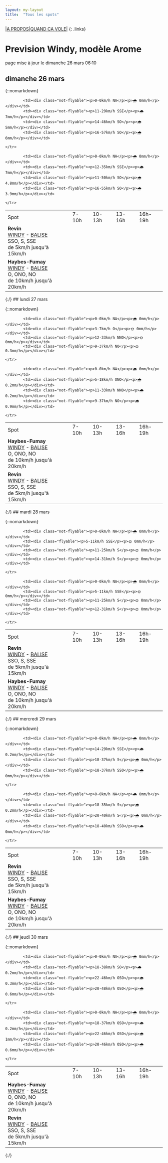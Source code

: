 ```yaml
---
layout: my-layout
title:  "Tous les spots"
---
```


|[A PROPOS](about)|[QUAND CA VOLE](/)|
{: .links}

# Prevision Windy, modèle Arome
page mise à jour le dimanche 26 mars 06:10

## dimanche 26 mars

{::nomarkdown}
<table>
  <tbody>
    <tr>
      <td>Spot</td>
      <td>7-10h</td>
      <td>10-13h</td>
      <td>13-16h</td>
      <td>16h-19h</td>
    </tr>
<tr>
        <td><strong>Revin</strong><br><a href="https://windy.com/49.948/4.625?49.543,4.625,8">WINDY</a> - <span class=""><a href="http://www.balisemeteo.com/balise.php?idBalise=5019">BALISE</a> </span><br> <span class="vent-favorable">SSO, S, SSE</span><br><span class="force-vent">de 5km/h jusqu'à 15km/h</span> </td>
        
            <td><div class="not-flyable"><p>0-0km/h NA</p><p>🌧️ 0mm/h</p></div></td>
            <td><div class="not-flyable"><p>11-29km/h SSE</p><p>🌧 7mm/h</p></div></td> 
            <td><div class="not-flyable"><p>14-46km/h SO</p><p>🌧 5mm/h</p></div></td> 
            <td><div class="not-flyable"><p>16-57km/h SO</p><p>🌧 6mm/h</p></div></td> 
        
    </tr>
<tr>
        <td><strong>Haybes-Fumay</strong><br><a href="https://windy.com/49.998/4.715?49.913,4.738,10">WINDY</a> - <span class=""><a href="http://www.balisemeteo.com/balise.php?idBalise=104">BALISE</a> </span><br> <span class="vent-favorable">O, ONO, NO</span><br><span class="force-vent">de 10km/h jusqu'à 20km/h</span> </td>
        
            <td><div class="not-flyable"><p>0-0km/h NA</p><p>🌧️ 0mm/h</p></div></td>
            <td><div class="not-flyable"><p>12-35km/h SSE</p><p>🌧 7mm/h</p></div></td> 
            <td><div class="not-flyable"><p>11-50km/h SO</p><p>🌧 4.8mm/h</p></div></td> 
            <td><div class="not-flyable"><p>16-55km/h SO</p><p>🌧 3.9mm/h</p></div></td> 
        
    </tr>

</tbody>
</table>
{:/}
## lundi 27 mars

{::nomarkdown}
<table>
  <tbody>
    <tr>
      <td>Spot</td>
      <td>7-10h</td>
      <td>10-13h</td>
      <td>13-16h</td>
      <td>16h-19h</td>
    </tr>
<tr>
        <td><strong>Haybes-Fumay</strong><br><a href="https://windy.com/49.998/4.715?49.913,4.738,10">WINDY</a> - <span class=""><a href="http://www.balisemeteo.com/balise.php?idBalise=104">BALISE</a> </span><br> <span class="vent-favorable">O, ONO, NO</span><br><span class="force-vent">de 10km/h jusqu'à 20km/h</span> </td>
        
            <td><div class="not-flyable"><p>0-0km/h NA</p><p>🌧️ 0mm/h</p></div></td>
            <td><div class="not-flyable"><p>3-7km/h O</p><p>🌞 0mm/h</p></div></td> 
            <td><div class="not-flyable"><p>12-33km/h NNO</p><p>🌞 0mm/h</p></div></td> 
            <td><div class="not-flyable"><p>9-37km/h NO</p><p>🌞 0.3mm/h</p></div></td> 
        
    </tr>
<tr>
        <td><strong>Revin</strong><br><a href="https://windy.com/49.948/4.625?49.543,4.625,8">WINDY</a> - <span class=""><a href="http://www.balisemeteo.com/balise.php?idBalise=5019">BALISE</a> </span><br> <span class="vent-favorable">SSO, S, SSE</span><br><span class="force-vent">de 5km/h jusqu'à 15km/h</span> </td>
        
            <td><div class="not-flyable"><p>0-0km/h NA</p><p>🌧️ 0mm/h</p></div></td>
            <td><div class="not-flyable"><p>5-18km/h ONO</p><p>🌧 0.2mm/h</p></div></td> 
            <td><div class="not-flyable"><p>11-33km/h NNO</p><p>🌧 0.2mm/h</p></div></td> 
            <td><div class="not-flyable"><p>9-37km/h NO</p><p>🌧 0.9mm/h</p></div></td> 
        
    </tr>

</tbody>
</table>
{:/}
## mardi 28 mars

{::nomarkdown}
<table>
  <tbody>
    <tr>
      <td>Spot</td>
      <td>7-10h</td>
      <td>10-13h</td>
      <td>13-16h</td>
      <td>16h-19h</td>
    </tr>
<tr>
        <td><strong>Revin</strong><br><a href="https://windy.com/49.948/4.625?49.543,4.625,8">WINDY</a> - <span class=""><a href="http://www.balisemeteo.com/balise.php?idBalise=5019">BALISE</a> </span><br> <span class="vent-favorable">SSO, S, SSE</span><br><span class="force-vent">de 5km/h jusqu'à 15km/h</span> </td>
        
            <td><div class="not-flyable"><p>0-0km/h NA</p><p>🌧️ 0mm/h</p></div></td>
            <td><div class="flyable"><p>5-11km/h SSE</p><p>🌞 0mm/h</p></div></td> 
            <td><div class="not-flyable"><p>11-25km/h S</p><p>🌞 0mm/h</p></div></td> 
            <td><div class="not-flyable"><p>14-31km/h S</p><p>🌞 0mm/h</p></div></td> 
        
    </tr>
<tr>
        <td><strong>Haybes-Fumay</strong><br><a href="https://windy.com/49.998/4.715?49.913,4.738,10">WINDY</a> - <span class=""><a href="http://www.balisemeteo.com/balise.php?idBalise=104">BALISE</a> </span><br> <span class="vent-favorable">O, ONO, NO</span><br><span class="force-vent">de 10km/h jusqu'à 20km/h</span> </td>
        
            <td><div class="not-flyable"><p>0-0km/h NA</p><p>🌧️ 0mm/h</p></div></td>
            <td><div class="not-flyable"><p>5-11km/h SSE</p><p>🌞 0mm/h</p></div></td> 
            <td><div class="not-flyable"><p>11-25km/h S</p><p>🌞 0mm/h</p></div></td> 
            <td><div class="not-flyable"><p>12-31km/h S</p><p>🌞 0mm/h</p></div></td> 
        
    </tr>

</tbody>
</table>
{:/}
## mercredi 29 mars

{::nomarkdown}
<table>
  <tbody>
    <tr>
      <td>Spot</td>
      <td>7-10h</td>
      <td>10-13h</td>
      <td>13-16h</td>
      <td>16h-19h</td>
    </tr>
<tr>
        <td><strong>Revin</strong><br><a href="https://windy.com/49.948/4.625?49.543,4.625,8">WINDY</a> - <span class=""><a href="http://www.balisemeteo.com/balise.php?idBalise=5019">BALISE</a> </span><br> <span class="vent-favorable">SSO, S, SSE</span><br><span class="force-vent">de 5km/h jusqu'à 15km/h</span> </td>
        
            <td><div class="not-flyable"><p>0-0km/h NA</p><p>🌧️ 0mm/h</p></div></td>
            <td><div class="not-flyable"><p>14-29km/h SSE</p><p>🌧 0.2mm/h</p></div></td> 
            <td><div class="not-flyable"><p>18-37km/h S</p><p>🌧 0mm/h</p></div></td> 
            <td><div class="not-flyable"><p>18-37km/h SSO</p><p>🌧 0mm/h</p></div></td> 
        
    </tr>
<tr>
        <td><strong>Haybes-Fumay</strong><br><a href="https://windy.com/49.998/4.715?49.913,4.738,10">WINDY</a> - <span class=""><a href="http://www.balisemeteo.com/balise.php?idBalise=104">BALISE</a> </span><br> <span class="vent-favorable">O, ONO, NO</span><br><span class="force-vent">de 10km/h jusqu'à 20km/h</span> </td>
        
            <td><div class="not-flyable"><p>0-0km/h NA</p><p>🌧️ 0mm/h</p></div></td>
            <td><div class="not-flyable"><p>18-35km/h S</p><p>🌧 0.2mm/h</p></div></td> 
            <td><div class="not-flyable"><p>20-40km/h S</p><p>🌧 0mm/h</p></div></td> 
            <td><div class="not-flyable"><p>18-40km/h SSO</p><p>🌧 0mm/h</p></div></td> 
        
    </tr>

</tbody>
</table>
{:/}
## jeudi 30 mars

{::nomarkdown}
<table>
  <tbody>
    <tr>
      <td>Spot</td>
      <td>7-10h</td>
      <td>10-13h</td>
      <td>13-16h</td>
      <td>16h-19h</td>
    </tr>
<tr>
        <td><strong>Haybes-Fumay</strong><br><a href="https://windy.com/49.998/4.715?49.913,4.738,10">WINDY</a> - <span class=""><a href="http://www.balisemeteo.com/balise.php?idBalise=104">BALISE</a> </span><br> <span class="vent-favorable">O, ONO, NO</span><br><span class="force-vent">de 10km/h jusqu'à 20km/h</span> </td>
        
            <td><div class="not-flyable"><p>0-0km/h NA</p><p>🌧️ 0mm/h</p></div></td>
            <td><div class="not-flyable"><p>18-38km/h SO</p><p>🌧 0.2mm/h</p></div></td> 
            <td><div class="not-flyable"><p>22-46km/h OSO</p><p>🌧 0.3mm/h</p></div></td> 
            <td><div class="not-flyable"><p>20-48km/h OSO</p><p>🌧 0.6mm/h</p></div></td> 
        
    </tr>
<tr>
        <td><strong>Revin</strong><br><a href="https://windy.com/49.948/4.625?49.543,4.625,8">WINDY</a> - <span class=""><a href="http://www.balisemeteo.com/balise.php?idBalise=5019">BALISE</a> </span><br> <span class="vent-favorable">SSO, S, SSE</span><br><span class="force-vent">de 5km/h jusqu'à 15km/h</span> </td>
        
            <td><div class="not-flyable"><p>0-0km/h NA</p><p>🌧️ 0mm/h</p></div></td>
            <td><div class="not-flyable"><p>18-37km/h OSO</p><p>🌧 0.2mm/h</p></div></td> 
            <td><div class="not-flyable"><p>22-46km/h OSO</p><p>🌧 1mm/h</p></div></td> 
            <td><div class="not-flyable"><p>20-46km/h OSO</p><p>🌧 0.6mm/h</p></div></td> 
        
    </tr>

</tbody>
</table>
{:/}
